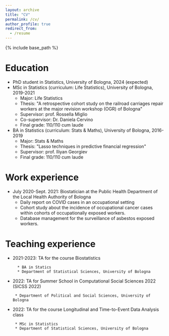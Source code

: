 ```yaml
---
layout: archive
title: "CV"
permalink: /cv/
author_profile: true
redirect_from:
  - /resume
---
```


{% include base_path %}

Education
======
* PhD student in Statistics, University of Bologna, 2024 (expected)
* MSc in Statistics (curriculum: Life Statistics), University of Bologna, 2019-2021
     * Major: Life Statistics
     * Thesis: "A retrospective cohort study on the railroad carriages repair workers at the major revision workshop (OGR) of Bologna"
     * Supervisor: prof. Rossella Miglio 
     * Co-supervisor: Dr. Daniela Cervino
     * Final grade: 110/110 cum laude
* BA in Statistics (curriculum: Stats & Maths), University of Bologna, 2016-2019
     * Major: Stats & Maths
     * Thesis: "Lasso techniques in predictive financial regression"
     * Supervisor: prof. Iliyan Georgiev
     * Final grade: 110/110 cum laude



Work experience
======
* July 2020-Sept. 2021: Biostatician at the Public Health Department of the Local Health Authority of Bologna
  * Daily report on COVID cases in an occupational setting
  * Cohort study about the incidence of occupational cancer cases within cohorts of occupationally exposed workers.
  * Database management for the surveillance of asbestos exposed workers.

Teaching experience
====

* 2021-2023: TA for the course Biostatistics

        * BA in Statics
        * Department of Statistical Sciences, University of Bologna

* 2022: TA for Summer School in Computational Social Sciences 2022 (SICSS 2022)

       * Department of Political and Social Sciences, University of Bologna
  
* 2022: TA for the course Longitudinal and Time-to-Event Data Analysis class

       * MSc in Statistics
       * Department of Statistical Sciences, University of Bologna

 

  


